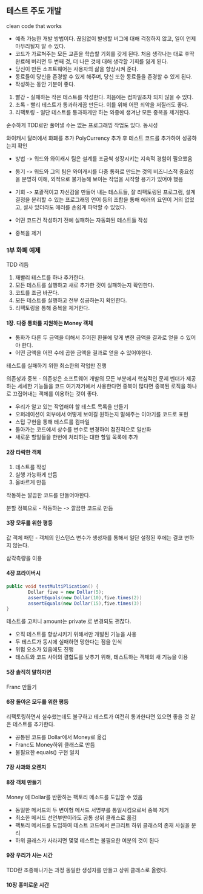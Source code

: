 ## 테스트 주도 개발

clean code that works

- 예측 가능한 개발 방법이다. 끊임없이 발생할 버그에 대해 걱정하지 않고, 일이 언제 마무리될지 알 수 있다.
- 코드가 가르쳐주는 모든 교훈을 학습할 기회를 갖게 된다. 처음 생각나는 대로 후딱 완료해 버리면 두 번째 것, 더 나은 것에 대해 생각할 기회를 잃게 된다.
- 당신이 만든 소프트웨어는 사용자의 삶을 향상시켜 준다.
- 동료들이 당신을 존경할 수 있게 해주며, 당신 또한 동료들을 존경할 수 있게 된다.
- 작성하는 동안 기분이 좋다.


1. 빨강 - 실패하는 작은 테스트를 작성한다. 처음에는 컴파일조차 되지 않을 수 있다.
2. 초록 - 빨리 테스트가 통과하게끔 만든다. 이를 위해 어떤 죄악을 저질러도 좋다.
3. 리팩토링 - 일단 테스트를 통과하게만 하는 와중에 생겨난 모든 중복을 제거한다.

순수하게 TDD로만 풀어낼 수는 없는 프로그래밍 작업도 있다. 동시성

와이캐시 달러에서 화폐를 추가 PolyCurrency 추가 후 테스트 코드를 추가하여 성공하는지 확인

- 방법 -> 워드와 와이캐시 팀은 설계를 조금씩 성장시키는 지속적 경험이 필요했음
- 동기 -> 워드와 그의 팀은 와이캐시를 다중 통화로 만드는 것의 비즈니스적 중요성을 분명히 이해, 외적으로 불가능해 보이는 작업을 시작할 용기가 있어야 했음
- 기회 -> 포괄적이고 자신감을 만들어 내는 테스트들, 잘 리팩토링된 프로그램, 설계 결정을 분리할 수 있는 프로그래밍 언어 등의 조합을 통해 에러의 요인이 거의 없었고, 설사 있더라도 에러를 손쉽게 파악할 수
  있었다.

- 어떤 코드건 작성하기 전에 실패하는 자동화된 테스트들 작성
- 중복을 제거

### 1부 화폐 예제

TDD 리듬

1. 재빨리 테스트를 하나 추가한다.
2. 모든 테스트를 실행하고 새로 추가한 것이 실패하는지 확인한다.
3. 코드를 조금 바꾼다.
4. 모든 테스트를 실행하고 전부 성공하는지 확인한다.
5. 리팩토링을 통해 중복을 제거한다.

#### 1장. 다중 통화를 지원하는 Money 객체

- 통화가 다른 두 금액을 더해서 주어진 환율에 맞게 변한 금액을 결과로 얻을 수 있어야 한다.
- 어떤 금액을 어떤 수에 곱한 금액을 결과로 얻을 수 있어야한다.

테스트를 실패하기 위한 최소한의 작업만 진행

의존성과 중복 - 의존성은 소프트웨어 개발의 모든 부분에서 핵심적인 문제 벤더가 제공하는 세세한 기능들을 코드 여기저기에서 사용한다면 중복이 많다면 중복된 로직을 하나로 끄집어내는 객체를 이용하는 것이 좋다.

- 우리가 알고 있는 작업해야 할 테스트 목록을 만들기
- 오퍼레이션이 외부에서 어떻게 보이길 원하는지 말해주는 이야기를 코드로 표현
- 스텁 구현을 통해 테스트를 컴파일
- 돌아가는 코드에서 상수를 변수로 변경하여 점진적으로 일반화
- 새로운 할일들을 한번에 처리하는 대한 할일 목록에 추가

#### 2장 타락한 객체

1. 테스트를 작성
2. 실행 가능하게 만듬
3. 올바르게 만듬

작동하는 깔끔한 코드를 만들어야한다.

분할 정복으로 - 작동하는 -> 깔끔한 코드로 만듬

#### 3장 모두를 위한 평등

값 객체 패턴 - 객체의 인스턴스 변수가 생성자를 통해서 일단 설정된 후에는 결코 변하지 않는다.

삼각측량을 이용

#### 4장 프라이버시

```java
public void testMultiPlication() {
        Dollar five = new Dollar(5);
        assertEquals(new Dollar(10),five.times(2))
        assertEquals(new Dollar(15),five.times(3))
}
```

테스트를 고치니 amount는 private 로 변경되도 괜찮다.

- 오직 테스트를 향상시키기 위해서만 개발된 기능을 사용
- 두 테스트가 동시에 실패하면 망한다는 점을 인식
- 위험 요소가 있음에도 진행
- 테스트와 코드 사이의 결합도를 낮추기 위해, 테스트하는 객체의 새 기능을 이용


#### 5장 솔직히 말하자면
Franc 만들기

#### 6장 돌아온 모두를 위한 평등

리팩토링하면서 실수했는데도 불구하고 테스트가 여전히 통과한다면 있으면 좋을 것 같은 테스트를 추가한다.

- 공통된 코드를 Dollar에서 Money로 옮김
- Franc도 Money하위 클래스로 만듬
- 불필요한 equals() 구현 일치

#### 7장 사과와 오렌지

#### 8장 객체 만들기
Money 에 Dollar를 반환하는 팩토리 메소드를 도입할 수 있음

- 동일한 메서드의 두 변이형 메서드 서명부를 통일시킴으로써 중복 제거
- 최소한 메서드 선언부만이라도 공통 상위 클래스로 옮김
- 팩토리 메서드를 도입하여 테스트 코드에서 콘크리트 하위 클래스의 존재 사실을 분리
- 하위 클래스가 사라지면 몇몇 테스트는 불필요한 여분의 것이 된다

#### 9장 우리가 사는 시간

TDD란 조종해나가는 과정
동일한 생성자를 만들고 상위 클래스로 올렸다.

#### 10장 흥미로운 시간












